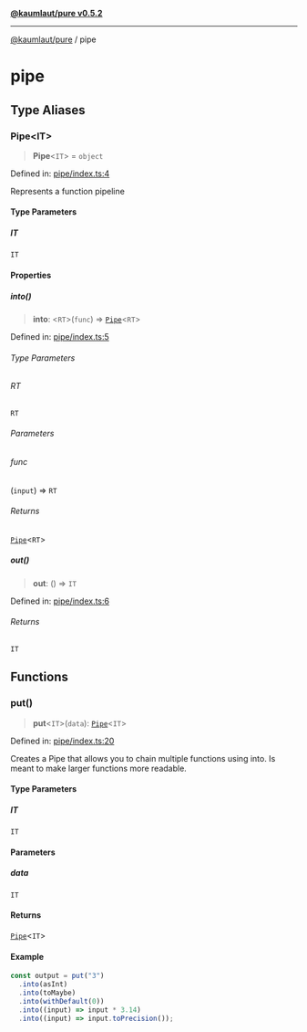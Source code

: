[**@kaumlaut/pure v0.5.2**](README.md)

---

[@kaumlaut/pure](README.md) / pipe

# pipe

## Type Aliases

### Pipe\<IT\>

> **Pipe**\<`IT`\> = `object`

Defined in: [pipe/index.ts:4](https://github.com/maxkaemmerer/pure-vue-poc/blob/1f00f47d2f3c329e3dda9a01eb5ed8ebf93253d3/pure/src/pipe/index.ts#L4)

Represents a function pipeline

#### Type Parameters

##### IT

`IT`

#### Properties

##### into()

> **into**: \<`RT`\>(`func`) => [`Pipe`](#pipe)\<`RT`\>

Defined in: [pipe/index.ts:5](https://github.com/maxkaemmerer/pure-vue-poc/blob/1f00f47d2f3c329e3dda9a01eb5ed8ebf93253d3/pure/src/pipe/index.ts#L5)

###### Type Parameters

###### RT

`RT`

###### Parameters

###### func

(`input`) => `RT`

###### Returns

[`Pipe`](#pipe)\<`RT`\>

##### out()

> **out**: () => `IT`

Defined in: [pipe/index.ts:6](https://github.com/maxkaemmerer/pure-vue-poc/blob/1f00f47d2f3c329e3dda9a01eb5ed8ebf93253d3/pure/src/pipe/index.ts#L6)

###### Returns

`IT`

## Functions

### put()

> **put**\<`IT`\>(`data`): [`Pipe`](#pipe)\<`IT`\>

Defined in: [pipe/index.ts:20](https://github.com/maxkaemmerer/pure-vue-poc/blob/1f00f47d2f3c329e3dda9a01eb5ed8ebf93253d3/pure/src/pipe/index.ts#L20)

Creates a Pipe that allows you to chain multiple functions using into.
Is meant to make larger functions more readable.

#### Type Parameters

##### IT

`IT`

#### Parameters

##### data

`IT`

#### Returns

[`Pipe`](#pipe)\<`IT`\>

#### Example

```ts
const output = put("3")
  .into(asInt)
  .into(toMaybe)
  .into(withDefault(0))
  .into((input) => input * 3.14)
  .into((input) => input.toPrecision());
```
